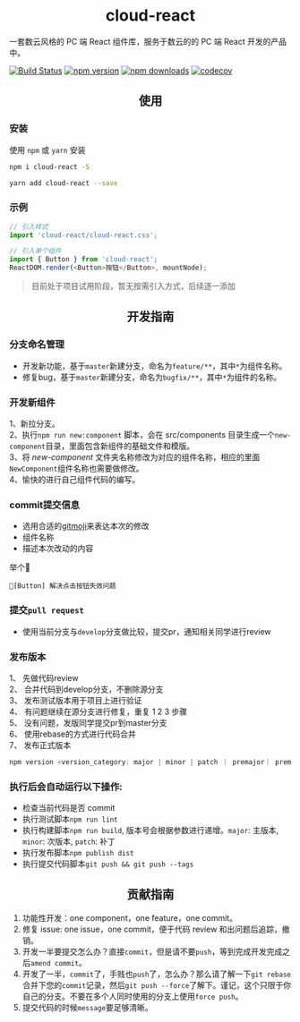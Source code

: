 <h1 align="center">cloud-react</h1>

一套数云风格的 PC 端 React 组件库，服务于数云的的 PC 端 React 开发的产品中。

[![Build Status](https://travis-ci.com/ShuyunFF2E/cloud-react.svg?branch=master)](https://travis-ci.com/github/ShuyunFF2E/cloud-react)
[![npm version](https://img.shields.io/npm/v/cloud-react.svg?style=flat-square)](https://www.npmjs.com/package/cloud-react)
[![npm downloads](https://img.shields.io/npm/dt/cloud-react.svg?style=flat-square)](https://www.npmjs.com/package/cloud-react)
[![codecov](https://codecov.io/gh/ShuyunFF2E/cloud-react/branch/master/graph/badge.svg)](https://codecov.io/gh/ShuyunFF2E/cloud-react)

<h2 align="center">使用</h2>

### 安装

使用 `npm` 或 `yarn` 安装

```bash
npm i cloud-react -S
```

```bash
yarn add cloud-react --save
```
### 示例
```js
// 引入样式
import 'cloud-react/cloud-react.css';

// 引入单个组件
import { Button } from 'cloud-react';
ReactDOM.render(<Button>按钮</Button>, mountNode);
```
> 目前处于项目试用阶段，暂无按需引入方式，后续逐一添加

<h2 align="center">开发指南</h2>

### 分支命名管理
- 开发新功能，基于`master`新建分支，命名为`feature/**`，其中`*`为组件名称。
- 修复bug，基于`master`新建分支，命名为`bugfix/**`，其中`*`为组件的名称。

### 开发新组件

1、新拉分支。   
2、执行`npm run new:component` 脚本，会在 src/components 目录生成一个`new-component`目录，里面包含新组件的基础文件和模版。  
3、将 _new-component_ 文件夹名称修改为对应的组件名称，相应的里面`NewComponent`组件名称也需要做修改。  
4、愉快的进行自己组件代码的编写。

### commit提交信息
- 选用合适的[gitmoji](https://gitmoji.carloscuesta.me/)来表达本次的修改
- 组件名称
- 描述本次改动的内容

举个🌰

`
🐛[Button] 解决点击按钮失效问题
`

### 提交`pull request`
- 使用当前分支与`develop`分支做比较，提交pr，通知相关同学进行review

### 发布版本
1、 先做代码review  
2、 合并代码到develop分支，不删除源分支  
3、 发布测试版本用于项目上进行验证  
4、 有问题继续在源分支进行修复，重复 1 2 3 步骤  
5、 没有问题，发版同学提交pr到master分支  
6、 使用rebase的方式进行代码合并  
7、 发布正式版本

```javascript
npm version <version_category: major | minor | patch ｜ premajor｜ preminor ｜ prepatch ｜ prerelease>
```

### 执行后会自动运行以下操作:

-   检查当前代码是否 commit
-   执行测试脚本`npm run lint`
-   执行构建脚本`npm run build`, 版本号会根据参数进行递增。`major`: 主版本, `minor`: 次版本, `patch`: 补丁
-   执行发布脚本`npm publish dist`
-   执行提交代码脚本`git push && git push --tags`

<h2 align="center">贡献指南</h2>

1. 功能性开发：one component，one feature，one commit。
2. 修复 issue: one issue，one commit，便于代码 review 和出问题后追踪，撤销。
3. 开发一半要提交怎么办？直接`commit`，但是请不要`push`，等到完成开发完成之后`amend commit`。
4. 开发了一半，`commit`了，手贱也`push`了，怎么办？那么请了解一下`git rebase`合并下您的`commit`记录，然后`git push --force`了解下。谨记，这个只限于你自己的分支。不要在多个人同时使用的分支上使用`force push`。
5. 提交代码的时候`message`要足够清晰。

